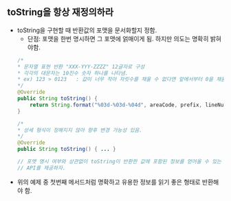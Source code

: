 ## toString을 항상 재정의하라

* toString을 구현할 때 반환값의 포맷을 문서화할지 정함.
    * 단점: 포맷을 한번 명시하면 그 포맷에 얽매이게 됨. 하지만 의도는 명확히 밝혀야함.
    ```java
    /*
    * 문자열 표현 반환 "XXX-YYY-ZZZZ" 12글자로 구성
    * 각각의 대문자는 10진수 숫자 하나를 나타냄.
    * ex) 123 > 0123   : 값이 너무 작아 자릿수를 채울 수 없다면 앞에서부터 0을 채움.
    */
    @Override
    public String toString() {
        return String.format("%03d-%03d-%04d", areaCode, prefix, lineNum);
    }

    /*
    * 상세 형식이 정해지지 않아 향후 변경 가능성 있음.
    */
    @Override
    public String toString() { ... }

    // 포맷 명시 여부와 상관없이 toString이 반환한 값에 포함된 정보를 얻어올 수 있는
    // API를 제공하자.
    ```
* 위의 예제 중 첫번째 메서드처럼 명확하고 유용한 정보를 읽기 좋은 형태로 반환해야 함. 
